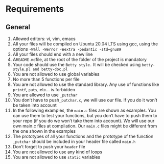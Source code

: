 # Requirements

## General

1. Allowed editors: vi, vim, emacs
2. All your files will be compiled on Ubuntu 20.04 LTS using gcc, using the options ```-Wall -Werror -Wextra -pedantic -std=gnu89```
3. All your files should end with a new line
4. A``` README.md ```file, at the root of the folder of the project is mandatory
5. Your code should use the ```Betty style.``` It will be checked using ```betty-style.pl and betty-doc.pl```
6. You are not allowed to use global variables
7. No more than 5 functions per file
8. You are not allowed to use the standard library. Any use of functions like ```printf```, ```puts```, etc… is forbidden
9. You are allowed to use ```_putchar```
10. You don’t have to push```_putchar.c```, we will use our file. If you do it won’t be taken into account
11. In the following examples, the ```main.c``` files are shown as examples. You can use them to test your functions, but you don’t have to push them to your repo (if you do we won’t take them into account). We will use our own main.c files at compilation. Our ```main.c``` files might be different from the one shown in the examples
12. The prototypes of all your functions and the prototype of the function ```_putchar``` should be included in your header file called ```main.h```
13. Don’t forget to push your ```header``` file
14. You are not allowed to use any kind of loops
15. You are not allowed to use ```static``` variables
